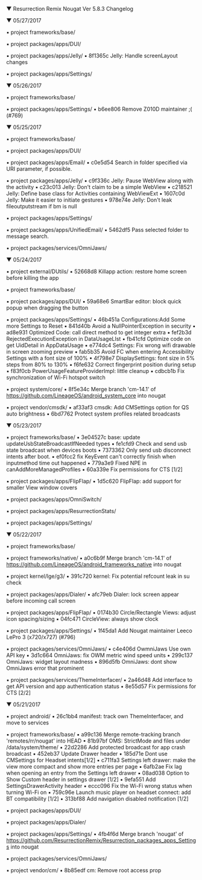 
 ▼ Resurrection Remix Nougat Ver 5.8.3 Changelog


 ▼ 05/27/2017


 ▪ project frameworks/base/

 ▪ project packages/apps/DUI/

 ▪ project packages/apps/Jelly/
 ▪ 8f1365c Jelly: Handle screenLayout changes

 ▪ project packages/apps/Settings/

 ▼ 05/26/2017


 ▪ project frameworks/base/

 ▪ project packages/apps/Settings/
 ▪ b6ee806 Remove Z010D maintainer  ;( (#769)

 ▼ 05/25/2017


 ▪ project frameworks/base/

 ▪ project packages/apps/DUI/

 ▪ project packages/apps/Email/
 ▪ c0e5d54 Search in folder specified via URI parameter, if possible.

 ▪ project packages/apps/Jelly/
 ▪ c9f336c Jelly: Pause WebView along with the activity
 ▪ c23c013 Jelly: Don't claim to be a simple WebView
 ▪ c218521 Jelly: Define base class for Activities containing WebViewExt
 ▪ 1607c0d Jelly: Make it easier to initiate gestures
 ▪ 978e74e Jelly: Don't leak fileoutputstream if bm is null

 ▪ project packages/apps/Settings/

 ▪ project packages/apps/UnifiedEmail/
 ▪ 5462df5 Pass selected folder to message search.

 ▪ project packages/services/OmniJaws/

 ▼ 05/24/2017


 ▪ project external/DUtils/
 ▪ 52668d8 Killapp action: restore home screen before killing the app

 ▪ project frameworks/base/

 ▪ project packages/apps/DUI/
 ▪ 59a68e6 SmartBar editor: block quick popup when dragging the button

 ▪ project packages/apps/Settings/
 ▪ 46b451a Configurations:Add Some more Settings to Reset
 ▪ 841d40b Avoid a NullPointerException in security
 ▪ ad8e931 Optimized Code: call direct method to get integer extra
 ▪ fef2b3d RejectedExecutionException  in DataUsageLIst
 ▪ fb41cfd Optimize code on get UidDetail in AppDataUsage
 ▪ e774dc4 Settings: Fix wrong wifi drawable in screen zooming preview
 ▪ fab5b35 Avoid FC when entering Accessibility Settings with a font size of 100%
 ▪ 4f798e7 DisplaySettings: font size in 5% steps from 80% to 130%
 ▪ f6fe632 Correct fingerprint position during setup
 ▪ f83f0cb PowerUsageFeatureProviderImpl: little cleanup
 ▪ cdbcb1b Fix synchronization of Wi-Fi hotspot switch

 ▪ project system/core/
 ▪ 8f5e34c Merge branch 'cm-14.1' of https://github.com/LineageOS/android_system_core into nougat

 ▪ project vendor/cmsdk/
 ▪ af33af3 cmsdk: Add CMSettings option for QS auto brightness
 ▪ 6bd7762 Protect system profiles related broadcasts

 ▼ 05/23/2017


 ▪ project frameworks/base/
 ▪ 3e04527c base: update updateUsbStateBroadcastIfNeeded types
 ▪ fe1cfd9 Check and send usb state broadcast when devices boots
 ▪ 7373362 Only send usb disconnect intents after boot.
 ▪ ef0fcc2 fix KeyEvent can't correctly finish when inputmethod time out happened
 ▪ 779a3e9 Fixed NPE in canAddMoreManagedProfiles
 ▪ 60a339e Fix permissions for CTS [1/2]

 ▪ project packages/apps/FlipFlap/
 ▪ 1d5c620 FlipFlap: add support for smaller View window covers

 ▪ project packages/apps/OmniSwitch/

 ▪ project packages/apps/ResurrectionStats/

 ▪ project packages/apps/Settings/

 ▼ 05/22/2017


 ▪ project frameworks/base/

 ▪ project frameworks/native/
 ▪ a0c6b9f Merge branch 'cm-14.1' of https://github.com/LineageOS/android_frameworks_native into nougat

 ▪ project kernel/lge/g3/
 ▪ 391c720 kernel: Fix potential refcount leak in su check

 ▪ project packages/apps/Dialer/
 ▪ afc79eb Dialer: lock screen appear before incoming call screen

 ▪ project packages/apps/FlipFlap/
 ▪ 0174b30 Circle/Rectangle Views: adjust icon spacing/sizing
 ▪ 04fc471 CircleView: always show clock

 ▪ project packages/apps/Settings/
 ▪ 1f45da1 Add Nougat maintainer Leeco LePro 3 (x720/x727) (#796)

 ▪ project packages/services/OmniJaws/
 ▪ c4e406d OwmniJaws Use own API key
 ▪ 3d1c664 OmniJaws: fix OWM metric wind speed units
 ▪ 299c137 OmniJaws: widget layout madness
 ▪ 896d5fb OmniJaws: dont show OmniJaws error that prominent

 ▪ project packages/services/ThemeInterfacer/
 ▪ 2a46d48 Add interface to get API version and app authentication status
 ▪ 8e55d57 Fix permissions for CTS [2/2]

 ▼ 05/21/2017


 ▪ project android/
 ▪ 26c1bb4 manifest: track own ThemeInterfacer, and move to services

 ▪ project frameworks/base/
 ▪ a99c136 Merge remote-tracking branch 'remotes/rr/nougat' into HEAD
 ▪ 81b97bf OMS: StrictMode and files under /data/system/theme/
 ▪ 22d2286 Add protected broadcast for app crash broadcast
 ▪ 452eb37 Update Drawer header
 ▪ 185d71e Dont use CMSettings for Headset intents[1/2]
 ▪ c711fa3 Settings left drawer: make the view more compact and show more entries per page
 ▪ 6afb2ae Fix lag when opening an entry from the Settings left drawer
 ▪ 08ad038 Option to Show Custom header in settings drawer [1/2]
 ▪ 9efa551 Add SettingsDrawerActivity header
 ▪ eccc096 Fix the Wi-Fi wrong status when turning Wi-Fi on
 ▪ 759c96e Launch music player on headset connect: add BT compatibility [1/2]
 ▪ 313bf88 Add navigation disabled notification [1/2]

 ▪ project packages/apps/DUI/

 ▪ project packages/apps/Dialer/

 ▪ project packages/apps/Settings/
 ▪ 4fb4f6d Merge branch 'nougat' of https://github.com/ResurrectionRemix/Resurrection_packages_apps_Settings into nougat

 ▪ project packages/services/OmniJaws/

 ▪ project vendor/cm/
 ▪ 8b85edf cm: Remove root access prop

